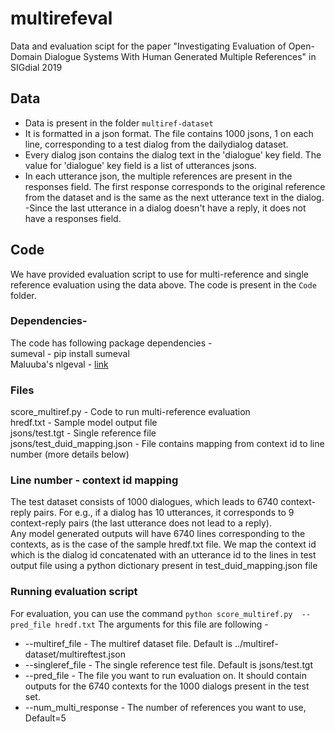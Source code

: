 # multirefeval
Data and evaluation scipt for the paper "Investigating Evaluation of Open-Domain Dialogue Systems With Human Generated Multiple References" in SIGdial 2019

## Data
- Data is present in the folder `multiref-dataset`
- It is formatted in a json format. The file contains 1000 jsons, 1 on each line, corresponding to a test dialog from the dailydialog dataset.
- Every dialog json contains the dialog text in the 'dialogue' key field. The value for 'dialogue' key field is a list of utterances jsons.
- In each utterance json, the multiple references are present in the responses field. The first response corresponds to the original reference from the dataset and is the same as the next utterance text in the dialog.
 -Since the last utterance in a dialog doesn't have a reply, it does not have a responses field.

## Code 
We have provided evaluation script to use for multi-reference and single reference evaluation using the data above. The code is present in the `Code` folder.

### Dependencies-
The code has following package dependencies -\
sumeval - pip install sumeval\
Maluuba's nlgeval - [link](https://github.com/Maluuba/nlg-eval)

### Files
score_multiref.py - Code to run multi-reference evaluation\
hredf.txt - Sample model output file\
jsons/test.tgt - Single reference file\
jsons/test_duid_mapping.json - File contains mapping from context id to line number (more details below)

### Line number - context id mapping
The test dataset consists of 1000 dialogues, which leads to 6740 context-reply pairs. For e.g., if a dialog has 10 utterances, it corresponds to 9 context-reply pairs (the last utterance does not lead to a reply).\
Any model generated outputs will have 6740 lines corresponding to the contexts, as is the case of the sample hredf.txt file. 
We map the context id which is the dialog id concatenated with an utterance id to the lines in test output file using a python dictionary present in test_duid_mapping.json file

### Running evaluation script
For evaluation, you can use the command 
`python score_multiref.py  --pred_file hredf.txt`
The arguments for this file are following - 
 - --multiref_file - The multiref dataset file. Default is ../multiref-dataset/multireftest.json
 - --singleref_file - The single reference test file. Default is jsons/test.tgt
 - --pred_file - The file you want to run evaluation on. It should contain outputs for the 6740 contexts for the 1000 dialogs present in the test set.
 - --num_multi_response - The number of references you want to use, Default=5
